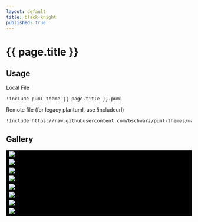```yaml
---
layout: default
title: black-knight
published: true
---
```

# {{ page.title }}

## Usage

Local File
<pre style="font-size: .8rem;">
!include puml-theme-{{ page.title }}.puml
</pre>

Remote file (for legacy plantuml, use !includeurl)
<pre style="font-size: .8rem;">
!include https://raw.githubusercontent.com/bschwarz/puml-themes/master/themes/{{ page.title }}/puml-theme-{{ page.title }}.puml
</pre>

## Gallery
<table style="background: black; width: 100%">
    <tr>
        <td>
            <img src="activity-ex.svg">
        </td>
    </tr>
    <tr>
        <td>
            <img src="swimlane-ex.svg">
        </td>
    </tr>
    <tr>
        <td>
            <img src="class-ex.svg">
        </td>
    </tr>
   <tr>
        <td>
            <img src="component-ex.svg">
        </td> 
    </tr>
    <tr>
        <td>
            <img src="object-ex.svg">
        </td>
    </tr>
    <tr>
        <td>
            <img src="sequence-ex.svg">
        </td>
    </tr>
    <tr>
        <td>
            <img src="state-ex.svg">
        </td>
    </tr>
    <tr>
        <td>
            <img src="usecase-ex.svg">
        </td>
    </tr>
</table>

